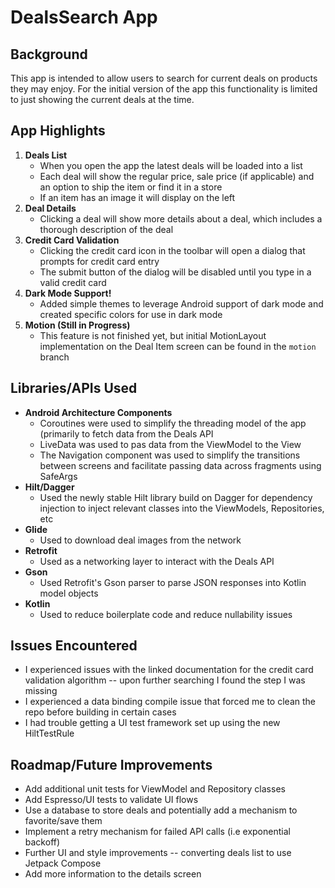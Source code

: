 # DealsSearch App

## Background
This app is intended to allow users to search for current deals on products they may enjoy. For the initial version of the app this functionality is limited to just showing the current deals at the time.

## App Highlights

1. **Deals List**
    * When you open the app the latest deals will be loaded into a list
    * Each deal will show the regular price, sale price (if applicable) and an option to ship the item or find it in a store
    * If an item has an image it will display on the left
2. **Deal Details**
    * Clicking a deal will show more details about a deal, which includes a thorough description of the deal
3. **Credit Card Validation**
    * Clicking the credit card icon in the toolbar will open a dialog that prompts for credit card entry
    * The submit button of the dialog will be disabled until you type in a valid credit card
4. **Dark Mode Support!**
    * Added simple themes to leverage Android support of dark mode and created specific colors for use in dark mode
5. **Motion (Still in Progress)**
    * This feature is not finished yet, but initial MotionLayout implementation on the Deal Item screen can be found in the `motion` branch

## Libraries/APIs Used

* **Android Architecture Components**
    * Coroutines were used to simplify the threading model of the app (primarily to fetch data from the Deals API
    * LiveData was used to pas data from the ViewModel to the View
    * The Navigation component was used to simplify the transitions between screens and facilitate passing data across fragments using SafeArgs
* **Hilt/Dagger**
    * Used the newly stable Hilt library build on Dagger for dependency injection to inject relevant classes into the ViewModels, Repositories, etc
* **Glide**
    * Used to download deal images from the network
* **Retrofit**
    * Used as a networking layer to interact with the Deals API
* **Gson**
    * Used Retrofit's Gson parser to parse JSON responses into Kotlin model objects
* **Kotlin**
    * Used to reduce boilerplate code and reduce nullability issues

## Issues Encountered
* I experienced issues with the linked documentation for the credit card validation algorithm -- upon further searching I found the step I was missing
* I experienced a data binding compile issue that forced me to clean the repo before building in certain cases
* I had trouble getting a UI test framework set up using the new HiltTestRule

## Roadmap/Future Improvements
* Add additional unit tests for ViewModel and Repository classes
* Add Espresso/UI tests to validate UI flows
* Use a database to store deals and potentially add a mechanism to favorite/save them
* Implement a retry mechanism for failed API calls (i.e exponential backoff)
* Further UI and style improvements -- converting deals list to use Jetpack Compose
* Add more information to the details screen